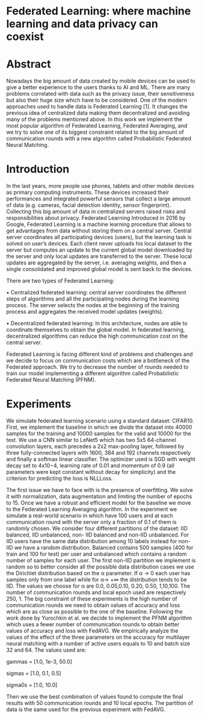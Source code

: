 # Federated Learning: where machine learning and data privacy can coexist
# Abstract
Nowadays the big amount of data created by mobile devices can be used to give a better experience to the users thanks to AI and ML. There are many problems correlated with data such as the privacy issue, their sensitiveness but also their huge size which have to be considered. One of the modern approaches used to handle data is Federated Learning [1]. It changes the previous idea of centralized data making them decentralized and avoiding many of the problems mentioned above. In this work we implement the most popular algorithm of Federated Learning, Federated Averaging, and we try to solve one of its biggest constraint related to the big amount of communication rounds with a new algorithm called Probabilistic Federated Neural Matching.

# Introduction
In the last years, more people use phones, tablets and other mobile devices as primary computing instruments. These devices increased their performances and integrated powerful sensors that collect a large amount of data (e.g. cameras, facial detection identity, sensor fingerprint). Collecting this big amount of data in centralized servers raised risks and responsibilities about privacy.
Federated Learning
Introduced in 2016 by Google, Federated Learning is a machine learning procedure that allows to get advantages from data without storing them on a central server. Central server coordinates all participating devices (users), but the learning task is solved on user’s devices.
Each client never uploads his local dataset to the server but computes an update to the current global model downloaded by the server and only local updates are transferred to the server. These local updates are aggregated by the server, i.e. averaging weights, and then a single consolidated and improved global model is sent back to the devices.

There are two types of Federated Learning:

•	Centralized federated learning: central server coordinates the different steps of algorithms and all the participating nodes during the learning process. The server selects the nodes at the beginning of the training process and aggregates the received model updates (weights).

•	Decentralized federated learning: In this architecture, nodes are able to coordinate themselves to obtain the global model. 
In federated learning, decentralized algorithms can reduce the high communication cost on the central server. 

Federated Learning is facing different kind of problems and challenges and we decide to focus on communication costs which are a bottleneck of the Federated approach. We try to decrease the number of rounds needed to train our model implementing a different algorithm called Probabilistic Federated Neural Matching (PFNM).

# Experiments
We simulate federated learning scenario using a standard dataset: CIFAR10.
First, we implement the baseline in which we divide the dataset into 40000 samples for the training and 10000 samples for the valid and 10000 for the test.
We use a CNN similar to LeNet5 which has two 5x5 64-channel convolution layers, each precedes a 2x2 max-pooling layer, followed by three fully-connected layers with 1600, 384 and 192 channels respectively and finally a softmax linear classifier. The optimizer used is SGD with weight decay set to 4x10−4, learning rate of 0.01 and momentum of 0.9 (all parameters were kept constant without decay for simplicity) and the criterion for predicting the loss is NLLLoss.

The first issue we have to face with is the presence of overfitting. We solve it with normalization, data augmentation and limiting the number of epochs to 15. 
Once we have a robust and efficient model for the baseline we move to the Federated Learning Averaging algorithm.
In the experiment we simulate a real-world scenario in which have 100 users and at each communication round with the server only a fraction of 0.1 of them is randomly chosen. We consider four different partitions of the dataset: IID balanced, IID unbalanced, non- IID balanced and non-IID unbalanced. For IID users have the same data distribution among 10 labels instead for non-IID we have a random distribution. Balanced contains 500 samples (400 for train and 100 for test) per user and unbalanced which contains a random number of samples for each user.
The first non-IID partition we implement is random so to better consider all the possible data distribution cases we use the Dirichlet distribution based on the α parameter. If α -> 0 each user has samples only from one label while for α-> +∞ the distribution tends to be IID. The values we choose for α  are 0.0, 0.05,0.10, 0.20, 0.50, 1,10,100. 
The number of communication rounds and local epoch used are respectively 250, 1.
The big constraint of these experiments is the high number of communication rounds we need to obtain values of accuracy and loss which are as close as possible to the one of the baseline. Following the work done by Yurochkin et al. we decide to implement the PFNM algorithm which uses a fewer number of communication rounds to obtain better values of accuracy and loss with FedAVG.
We empirically analyze the values of the effect of the three parameters on the accuracy for multilayer neural matching with a number of active users equals to 10 and batch size 32 and 64. The values used are:

gammas = [1.0, 1e-3, 50.0]

sigmas = [1.0, 0.1, 0.5]

sigma0s 	= 	[1.0, 10.0]

Then we use the best combination of values found to compute the final results with 50 communication rounds and 10 local epochs.
The partition of data is the same used for the previous experiment with FedAVG.




